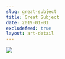 ```yaml
---
slug: great-subject
title: Great Subject
date: 2019-01-01
excludefeed: true
layout: art-detail
---
```

![](/art/great-subject.webp)
